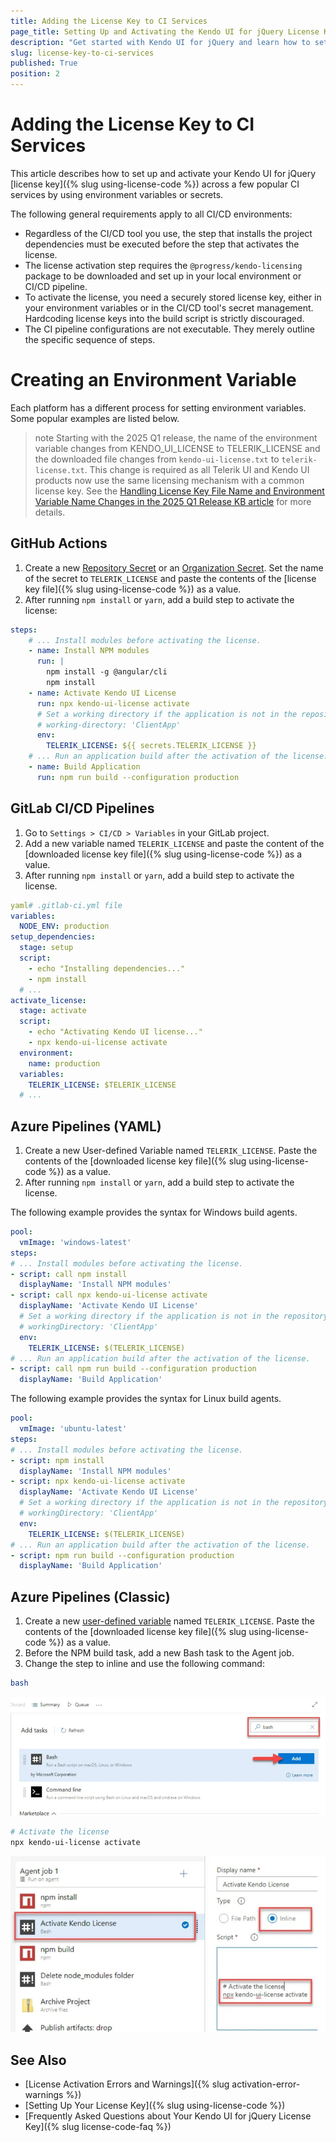 ```yaml
---
title: Adding the License Key to CI Services
page_title: Setting Up and Activating the Kendo UI for jQuery License Key Across Popular CI Services
description: "Get started with Kendo UI for jQuery and learn how to set up and activate the Kendo UI for jQuery license key across popular CI services."
slug: license-key-to-ci-services
published: True
position: 2
---
```


# Adding the License Key to CI Services

This article describes how to set up and activate your Kendo UI for jQuery [license key]({% slug using-license-code %}) across a few popular CI services by using environment variables or secrets.

The following general requirements apply to all CI/CD environments:

* Regardless of the CI/CD tool you use, the step that installs the project dependencies must be executed before the step that activates the license.
* The license activation step requires the `@progress/kendo-licensing` package to be downloaded and set up in your local environment or CI/CD pipeline.
* To activate the license, you need a securely stored license key, either in your environment variables or in the CI/CD tool's secret management. Hardcoding license keys into the build script is strictly discouraged.
* The CI pipeline configurations are not executable. They merely outline the specific sequence of steps.

# Creating an Environment Variable

Each platform has a different process for setting environment variables. Some popular examples are listed below.

>note Starting with the 2025 Q1 release, the name of the environment variable changes from KENDO_UI_LICENSE to TELERIK_LICENSE and the downloaded file changes from `kendo-ui-license.txt` to `telerik-license.txt`. This change is required as all Telerik UI and Kendo UI products now use the same licensing mechanism with a common license key. See the [Handling License Key File Name and Environment Variable Name Changes in the 2025 Q1 Release KB article](https://docs.telerik.com/kendo-ui/knowledge-base/license-key-file-name-and-environment-variable) for more details.

## GitHub Actions

1. Create a new [Repository Secret](https://docs.github.com/en/actions/reference/encrypted-secrets#creating-encrypted-secrets-for-a-repository) or an [Organization Secret](https://docs.github.com/en/actions/reference/encrypted-secrets#creating-encrypted-secrets-for-an-organization). Set the name of the secret to `TELERIK_LICENSE` and paste the contents of the [license key file]({% slug using-license-code %}) as a value.
2. After running `npm install` or `yarn`, add a build step to activate the license:

```yaml
steps:
    # ... Install modules before activating the license.
    - name: Install NPM modules
      run: |
        npm install -g @angular/cli
        npm install
    - name: Activate Kendo UI License
      run: npx kendo-ui-license activate
      # Set a working directory if the application is not in the repository root folder:
      # working-directory: 'ClientApp'
      env:
        TELERIK_LICENSE: ${{ secrets.TELERIK_LICENSE }}
    # ... Run an application build after the activation of the license.
    - name: Build Application
      run: npm run build --configuration production
```

## GitLab CI/CD Pipelines

1. Go to `Settings > CI/CD > Variables` in your GitLab project.
2. Add a new variable named `TELERIK_LICENSE` and paste the content of the [downloaded license key file]({% slug using-license-code %}) as a value.
3. After running `npm install` or `yarn`, add a build step to activate the license.

```yaml
yaml# .gitlab-ci.yml file
variables:
  NODE_ENV: production
setup_dependencies:
  stage: setup
  script:
    - echo "Installing dependencies..."
    - npm install
  # ...
activate_license:
  stage: activate
  script:
    - echo "Activating Kendo UI license..."
    - npx kendo-ui-license activate
  environment:
    name: production
  variables:
    TELERIK_LICENSE: $TELERIK_LICENSE
  # ...
```

## Azure Pipelines (YAML)

1. Create a new User-defined Variable named `TELERIK_LICENSE`. Paste the contents of the [downloaded license key file]({% slug using-license-code %}) as a value.
2. After running `npm install` or `yarn`, add a build step to activate the license.

The following example provides the syntax for Windows build agents.

```yaml
pool:
  vmImage: 'windows-latest'
steps:
# ... Install modules before activating the license.
- script: call npm install
  displayName: 'Install NPM modules'
- script: call npx kendo-ui-license activate
  displayName: 'Activate Kendo UI License'
  # Set a working directory if the application is not in the repository root folder:
  # workingDirectory: 'ClientApp'
  env:
    TELERIK_LICENSE: $(TELERIK_LICENSE)
# ... Run an application build after the activation of the license.
- script: call npm run build --configuration production
  displayName: 'Build Application'
```

The following example provides the syntax for Linux build agents.

```yaml
pool:
  vmImage: 'ubuntu-latest'
steps:
# ... Install modules before activating the license.
- script: npm install
  displayName: 'Install NPM modules'
- script: npx kendo-ui-license activate
  displayName: 'Activate Kendo UI License'
  # Set a working directory if the application is not in the repository root folder:
  # workingDirectory: 'ClientApp'
  env:
    TELERIK_LICENSE: $(TELERIK_LICENSE)
# ... Run an application build after the activation of the license.
- script: npm run build --configuration production
  displayName: 'Build Application'
```

## Azure Pipelines (Classic)

1. Create a new [user-defined variable](https://learn.microsoft.com/en-us/azure/devops/pipelines/process/variables?view=azure-devops&tabs=classic%2Cbatch) named `TELERIK_LICENSE`. Paste the contents of the [downloaded license key file]({% slug using-license-code %}) as a value.
2. Before the NPM build task, add a new Bash task to the Agent job.
3. Change the step to inline and use the following command:

```bash
bash
```

![Azure Devops Classic Step 2](../images/azure-devops-classic-step-2.png) 

```bash
# Activate the license
npx kendo-ui-license activate
```

![Azure Devops Classic Step 3](../images/azure-devops-classic-step-3.png) 

## See Also

* [License Activation Errors and Warnings]({% slug activation-error-warnings %})
* [Setting Up Your License Key]({% slug using-license-code %})
* [Frequently Asked Questions about Your Kendo UI for jQuery License Key]({% slug license-code-faq %})
